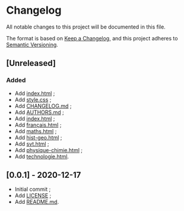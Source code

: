 # Changelog
All notable changes to this project will be documented in this file.

The format is based on [Keep a Changelog](https://keepachangelog.com/en/1.0.0/),
and this project adheres to [Semantic Versioning](https://semver.org/spec/v2.0.0.html).

## [Unreleased]
### Added
- Add [index.html](https://github.com/Florian-COLLIN/revisions-brevet/blob/main/index.html) ;
- Add [style.css](https://github.com/Florian-COLLIN/revisions-brevet/blob/main/style.css) ;
- Add [CHANGELOG.md](https://github.com/Florian-COLLIN/revisions-brevet/blob/main/CHANGELOG.md) ;
- Add [AUTHORS.md](https://github.com/Florian-COLLIN/revisions-brevet/blob/main/AUTHORS.md) ;
- Add [index.html](https://github.com/Florian-COLLIN/revisions-brevet/blob/main/fr/index.html) ;
- Add [français.html](https://github.com/Florian-COLLIN/revisions-brevet/blob/main/fr/français.html) ;
- Add [maths.html](https://github.com/Florian-COLLIN/revisions-brevet/blob/main/fr/maths.html) ;
- Add [hist-geo.html](https://github.com/Florian-COLLIN/revisions-brevet/blob/main/fr/hist-geo.html) ;
- Add [svt.html](https://github.com/Florian-COLLIN/revisions-brevet/blob/main/fr/svt.html) ;
- Add [physique-chimie.html](https://github.com/Florian-COLLIN/revisions-brevet/blob/main/fr/physique-chimie.html) ;
- Add [technologie.html](https://github.com/Florian-COLLIN/revisions-brevet/blob/main/fr/technologie.html).

## [0.0.1] - 2020-12-17
- Initial commit ;
- Add [LICENSE](https://github.com/Florian-COLLIN/revisions-brevet/blob/main/LICENSE) ;
- Add [README.md](https://github.com/Florian-COLLIN/revisions-brevet/blob/main/README.md).

[0.0.2]:
[0.0.1]: